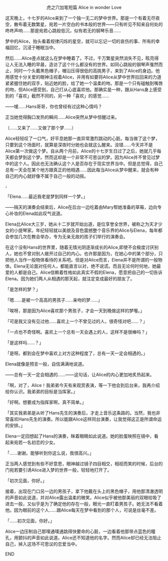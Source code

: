 <p align="center">虎之穴加笔短篇 Alice in wonder Love</p>

这天晚上，十七岁的Alice来到了一个独一无二的梦中世界。那是一个有着无尽夜空，散布着无数繁星，宛若一片空白的书本般的世界——只有听见不知来自何处的咚咚声响……那是宛若心跳般低沉，似有若无的钢琴乐音……

梦中的Alice，抬头看着规律闪烁的星空，就可以忘记一切的哀伤的事、所有的幸福回忆，沉浸于睡眠当中。

然后……Alice差点就这么在梦中睡着了。不过，千万繁星突然消失不见，眩亮得让人无法入睡的早晨，造访了这个什么都没有的世界。如同心跳般的钢琴声戛然而止，同时一个头戴黑色帽子，帽沿压得很低的高挑男子，来到了Alice的身边。他用感觉十分关爱的眼神注视着Alice，并用有如要将Alice从梦中世界拉回来的力道紧紧握住她的双手，贴近她的脸，给了她一个温柔的吻。那是一个只有碰触到嘴唇的吻，但Alice感受到，自己打从心底喜欢他。那确实是一种，跟从Hans身上感受到的「喜欢」截然不同的，另一种「喜欢」的感觉……

——嗳……Hans哥哥，你也曾经有过这种心情吗？

正当她觉得胸口发热的瞬间……Alice突然从梦中惊醒过来。

（……又来了……又做了那个梦……）

Alice轻轻叹了一口气，好平息她那一直异常激烈跳动的心脏。每当做了这个梦，只要到这个场面时，就算是深夜时分她也会就这么醒来。没错……今天并不是Alice第一次做这个梦。自从两个月前，Alice的十七岁生日过了之后，她就几乎每天都会梦到这个梦。然而这却是一个非常不可思议的梦。因为Alice并不曾见过梦中的这个人。因此也无法确认这个人是否存在于现实世界当中。但是总觉得，自己总有一天会在某个地方跟真正的他相遇……因此每当Alice从梦中醒来，就会有种自己的内心就好像不属于自己一般的动摇。

♩

「Elena……最近我老是梦到同样一个梦。」

——隔天的演奏会结束后，Alice在后台一边吃着由Mary帮她准备的草莓，边向专心补妆的Elena如此叹气说道。

Elena比Alice大三岁，她从十二岁就开始出道，是位享誉全世界，被称之为天才少女的小提琴家。年纪轻轻就以美貌及音色震撼整个音乐界的Alice与Elena，每年都会参加几次在教会举办，专为无亲无故的孩子们举行的演奏会。

在这个没有Hans的世界里，随着无情光阴逐渐成长的Alice,即使不会极度讨厌别人，她也不曾对别人敞开过自己的内心。也许那是因为，在她心中的某个部分，只把他人当作一般物体看待的关系吧。但是对Alice而言，Elena并不是所谓的一般物体。Elena无论面对任何人，都能直言以对，绝不说谎。而且无论何时何地，她最爱的人都是自己。Alice信赖着性格如此真实不假的Elena，愿意把自己的一切告诉Elena。因为她们两人从相遇的那天起，就注定变成最好的朋友了。

「是怎样的梦？」

「嗯……是被一个高高的男孩子……亲吻的梦……」

「唉呀，那是因为Alice喜欢那个男孩子，才会一天到晚做这样的梦喔。」

「可是我又没有见过他……喜欢上一个不曾见过的人，很奇怪对吧……？」

「一点也不奇怪啊。喜欢上一个总有一天会遇上的人，这样不是很棒吗？」

「是这样吗……？」

「是呀。都到会在梦中喜欢上对方这种程度了，总有一天一定会相遇的。」

Elena就像是预言一般，自信满满地说道。

——总有一天一定会相遇的……——这句话，让Alice的内心更加地炙热起来。

「啊，对了，Alice！我弟弟今天有来观赏表演，等一下他会到后台来，我再介绍给你认识。我弟弟的目标是当挥家。」

「好啊。想要成为指挥家啊，真不简单。」

「其实我弟弟是从听了Hans先生的演奏后，才走上音乐这条路的。当然，我也非常喜欢Hans先生的演奏。所以能跟Alice这样同台演奏，让我觉得这正是所谓命运的安排。」

Elena一定回想起了Hans的演奏，眯着眼睛如此说道。她的脸蛋映照在镜中，看起来宛若一名初恋的少女。

「……谢谢。能够听到你这么说，我很高兴。」

正当两人感觉到有些不好意思，眼神越过镜子四目相交，相视而笑的时候，后台的门宛若要引诱Alice进入梦的世界一般，轻轻地打开了。

「初次见面，你好。」

接着，出现在门口另一边的男孩子，拿下他戴在头上的黑色帽子，用他那清澈透明的声音如此说道，并对Alice露出温柔的微笑。Alice似乎被他那美丽的双眼给吸了进去一般，又似乎是为了确定他的存在一般，眼光一直盯着男孩子。她无法不看着他。因为眼前的这个人……跟Alice每天在梦中看到的那个人，可说是丝毫不差。

「……初次见面，你好。」

Alice一边压制自己那噗通噗通跳得快要命的心脏，一边看着他那带点蓝色的瞳孔，用颤抖的声音如此说道。Alice还不知道他的名字。然而Alice却已经无法阻止自己，掉入这场不可思议的恋爱当中。

END

